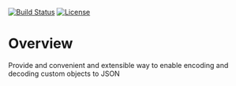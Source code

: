 [![Build Status](https://travis-ci.org/atzannes/extensible-json.svg?branch=master)](https://travis-ci.org/atzannes/extensible-json.svg?branch=master)
[![License](https://img.shields.io/badge/License-Apache%202.0-blue.svg)](https://opensource.org/licenses/Apache-2.0)


# Overview

Provide and convenient and extensible way to enable encoding and decoding custom objects to JSON
